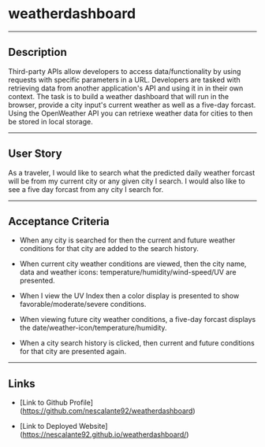# weatherdashboard

---------

## Description 

Third-party APIs allow developers to access data/functionality by using requests with specific parameters in a URL. Developers are  tasked with retrieving data from another application's API and using it in in their own context. The task is to build a weather dashboard that will run in the browser, provide a city input's current weather as well as a five-day forcast. Using the OpenWeather API you can retriexe weather data for cities to then be stored in local storage.

-----------

## User Story

As a traveler, I would like to search what the predicted daily weather forcast will be from my current city or any given city I search. I would also like to see a five day forcast from any city I search for.

------------

## Acceptance Criteria

- When any city is searched for then the current and future weather conditions for that city are added to the search history.

- When current city weather conditions are viewed, then the city name, data and weather icons: temperature/humidity/wind-speed/UV are presented.

- When I view the UV Index then a color display is presented to show favorable/moderate/severe conditions. 

- When viewing future city weather conditions, a five-day forcast displays the date/weather-icon/temperature/humidity. 

- When a city search history is clicked, then current and future conditions for that city are presented again.

-------------

## Links

- [Link to Github Profile] (https://github.com/nescalante92/weatherdashboard)

- [Link to Deployed Website] (https://nescalante92.github.io/weatherdashboard/)






